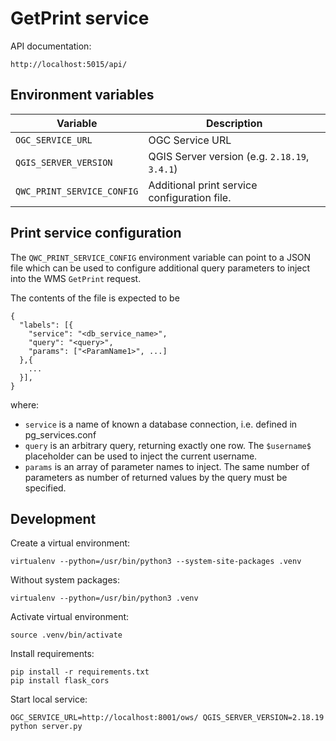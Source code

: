 GetPrint service
======================

API documentation:

    http://localhost:5015/api/


Environment variables
---------------------

| Variable                   | Description                                   |
|----------------------------|-----------------------------------------------|
| `OGC_SERVICE_URL`          | OGC Service URL                               |
| `QGIS_SERVER_VERSION`      | QGIS Server version (e.g. `2.18.19`, `3.4.1`) |
| `QWC_PRINT_SERVICE_CONFIG` | Additional print service configuration file.  |

Print service configuration
---------------------------

The `QWC_PRINT_SERVICE_CONFIG` environment variable can point to a JSON file
which can be used to configure additional query parameters to inject into the
WMS `GetPrint` request.

The contents of the file is expected to be

    {
      "labels": [{
        "service": "<db_service_name>",
        "query": "<query>",
        "params": ["<ParamName1>", ...]
      },{
        ...
      }],
    }

where:

* `service` is a name of known a database connection, i.e. defined in pg_services.conf
* `query` is an arbitrary query, returning exactly one row. The `$username$` placeholder can be used to inject the current username.
* `params` is an array of parameter names to inject. The same number of parameters as number of returned values by the query must be specified.

Development
-----------

Create a virtual environment:

    virtualenv --python=/usr/bin/python3 --system-site-packages .venv

Without system packages:

    virtualenv --python=/usr/bin/python3 .venv

Activate virtual environment:

    source .venv/bin/activate

Install requirements:

    pip install -r requirements.txt
    pip install flask_cors

Start local service:

    OGC_SERVICE_URL=http://localhost:8001/ows/ QGIS_SERVER_VERSION=2.18.19 python server.py
